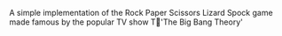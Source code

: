 A simple implementation of the Rock Paper Scissors Lizard Spock game made famous by the popular TV show T'The Big Bang Theory'
